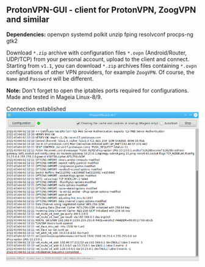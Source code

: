 ProtonVPN-GUI - client for ProtonVPN, ZoogVPN and similar
--
**Dependencies:** openvpn systemd polkit unzip fping resolvconf procps-ng gtk2

Download `*.zip` archive with configuration files `*.ovpn` (Android/Router, UDP/TCP) from your personal account, upload to the client and connect. Starting from `v1.1`, you can download `*.zip` archives files containing `*.ovpn` configurations of other VPN providers, for example `ZoogVPN`. Of course, the `Name` and `Password` will be different.

**Note:** Don't forget to open the iptables ports required for configurations. Made and tested in Mageia Linux-8/9.

Connection established  
![](https://github.com/AKotov-dev/protonvpn-gui/blob/main/ScreenShots/ScreenShot2.png)
